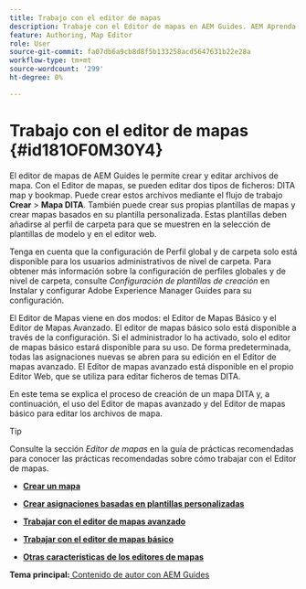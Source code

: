 ```yaml
---
title: Trabajo con el editor de mapas
description: Trabaje con el Editor de mapas en AEM Guides. AEM Aprenda a crear y editar un archivo de mapa en el editor de mapas de.
feature: Authoring, Map Editor
role: User
source-git-commit: fa07db6a9cb8d8f5b133258acd5647631b22e28a
workflow-type: tm+mt
source-wordcount: '299'
ht-degree: 0%

---
```


# Trabajo con el editor de mapas {#id181OF0M30Y4}

El editor de mapas de AEM Guides le permite crear y editar archivos de mapa. Con el Editor de mapas, se pueden editar dos tipos de ficheros: DITA map y bookmap. Puede crear estos archivos mediante el flujo de trabajo **Crear** \> **Mapa DITA**. También puede crear sus propias plantillas de mapas y crear mapas basados en su plantilla personalizada. Estas plantillas deben añadirse al perfil de carpeta para que se muestren en la selección de plantillas de modelo y en el editor web.

Tenga en cuenta que la configuración de Perfil global y de carpeta solo está disponible para los usuarios administrativos de nivel de carpeta. Para obtener más información sobre la configuración de perfiles globales y de nivel de carpeta, consulte *Configuración de plantillas de creación* en Instalar y configurar Adobe Experience Manager Guides para su configuración.

El Editor de Mapas viene en dos modos: el Editor de Mapas Básico y el Editor de Mapas Avanzado. El editor de mapas básico solo está disponible a través de la configuración. Si el administrador lo ha activado, solo el editor de mapas básico estará disponible para su uso. De forma predeterminada, todas las asignaciones nuevas se abren para su edición en el Editor de mapas avanzado. El Editor de mapas avanzado está disponible en el propio Editor Web, que se utiliza para editar ficheros de temas DITA.

En este tema se explica el proceso de creación de un mapa DITA y, a continuación, el uso del Editor de mapas avanzado y del Editor de mapas básico para editar los archivos de mapa.

>[!TIP]
>
> Consulte la sección *Editor de mapas* en la guía de prácticas recomendadas para conocer las prácticas recomendadas sobre cómo trabajar con el Editor de mapas.

- **[Crear un mapa](map-editor-create-map.md)**

- **[Crear asignaciones basadas en plantillas personalizadas](create-maps-customized-templates.md)**

- **[Trabajar con el editor de mapas avanzado](map-editor-advanced-map-editor.md)**

- **[Trabajar con el editor de mapas básico](map-editor-basic-map-editor.md)**

- **[Otras características de los editores de mapas](map-editor-other-features.md)**


**Tema principal:**[ Contenido de autor con AEM Guides](authoring-content-xml-doc.md)

